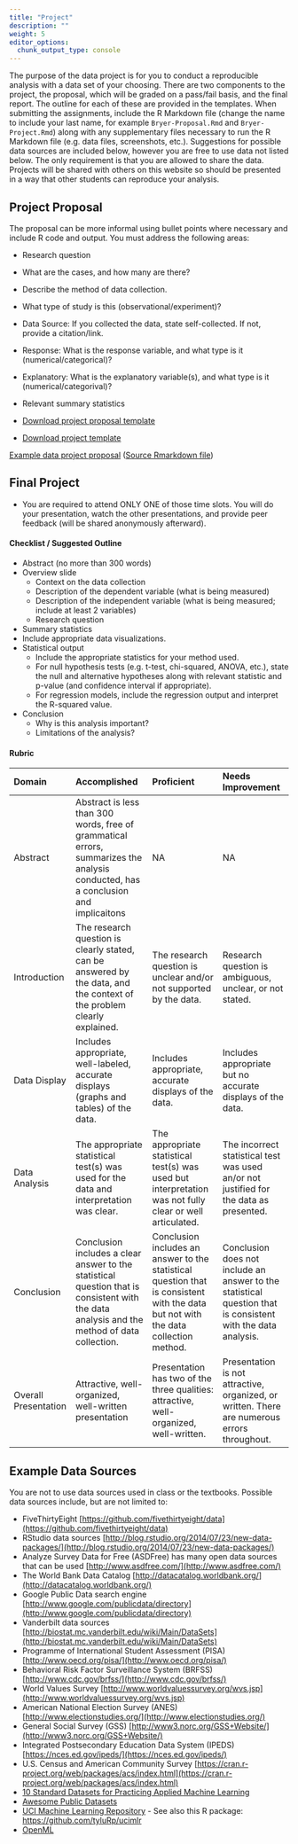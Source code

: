 ```yaml
---
title: "Project"
description: ""
weight: 5
editor_options: 
  chunk_output_type: console
---
```



The purpose of the data project is for you to conduct a reproducible analysis with a data set of your choosing. There are two components to the project, the proposal, which will be graded on a pass/fail basis, and the final report. The outline for each of these are provided in the templates. When submitting the assignments, include the R Markdown file (change the name to include your last name, for example `Bryer-Proposal.Rmd` and `Bryer-Project.Rmd`) along with any supplementary files necessary to run the R Markdown file (e.g. data files, screenshots, etc.). Suggestions for possible data sources are included below, however you are free to use data not listed below. The only requirement is that you are allowed to share the data. Projects will be shared with others on this website so should be presented in a way that other students can reproduce your analysis.

## Project Proposal

The proposal can be more informal using bullet points where necessary and include R code and output. You must address the following areas:

* Research question 
* What are the cases, and how many are there?
* Describe the method of data collection.
* What type of study is this (observational/experiment)?
* Data Source: If you collected the data, state self-collected. If not, provide a citation/link.
* Response: What is the response variable, and what type is it (numerical/categorical)?
* Explanatory: What is the explanatory variable(s), and what type is it (numerical/categorival)?
* Relevant summary statistics 

* [Download project proposal template](https://raw.githubusercontent.com/jbryer/DATA606Fall2022/master/Project/DATA606_proposal_template.Rmd)
* [Download project template](https://raw.githubusercontent.com/jbryer/DATA606Fall2022/master/Project/DATA606_project_template.Rmd)

[Example data project proposal](http://htmlpreview.github.io/?https://github.com/jbryer/DATA606Fall2022/blob/master/Project/Example_proposal.html) ([Source Rmarkdown file](https://raw.githubusercontent.com/jbryer/DATA606Fall2022/master/Project/Example_proposal.Rmd))


## Final Project

* You are required to attend ONLY ONE of those time slots. You will do your presentation, watch the other presentations, and provide peer feedback (will be shared anonymously afterward).


#### Checklist / Suggested Outline

* Abstract (no more than 300 words)
* Overview slide
	* Context on the data collection
	* Description of the dependent variable (what is being measured)
	* Description of the independent variable (what is being measured; include at least 2 variables)
	* Research question
* Summary statistics
* Include appropriate data visualizations.
* Statistical output
	* Include the appropriate statistics for your method used.
	* For null hypothesis tests (e.g. t-test, chi-squared, ANOVA, etc.), state the null and alternative hypotheses along with relevant statistic and p-value (and confidence interval if appropriate).
	* For regression models, include the regression output and interpret the R-squared value.
* Conclusion
	* Why is this analysis important?
	* Limitations of the analysis?

#### Rubric


|Domain               |Accomplished                                                                                                                                |Proficient                                                                                                                          |Needs Improvement                                                                                            |
|:--------------------|:-------------------------------------------------------------------------------------------------------------------------------------------|:-----------------------------------------------------------------------------------------------------------------------------------|:------------------------------------------------------------------------------------------------------------|
|Abstract             |Abstract is less than 300 words, free of grammatical errors, summarizes the analysis conducted, has a conclusion and implicaitons           |NA                                                                                                                                  |NA                                                                                                           |
|Introduction         |The research question is clearly stated, can be answered by the data, and the context of the problem clearly explained.                     |The research question is unclear and/or not supported by the data.                                                                  |Research question is ambiguous, unclear, or not stated.                                                      |
|Data Display         |Includes appropriate, well-labeled, accurate displays (graphs and tables) of the data.                                                      |Includes appropriate, accurate displays of the data.                                                                                |Includes appropriate but no accurate displays of the data.                                                   |
|Data Analysis        |The appropriate statistical test(s) was used for the data and interpretation was clear.                                                     |The appropriate statistical test(s) was used but interpretation was not fully clear or well articulated.                            |The incorrect statistical test was used an/or not justified for the data as presented.                       |
|Conclusion           |Conclusion includes a clear answer to the statistical question that is consistent with the data analysis and the method of data collection. |Conclusion includes an answer to the statistical question that is consistent with the data but not with the data collection method. |Conclusion does not include an answer to the statistical question that is consistent with the data analysis. |
|Overall Presentation |Attractive, well-organized, well-written presentation                                                                                       |Presentation has two of the three qualities: attractive, well-organized, well-written.                                              |Presentation is not attractive, organized, or written. There are numerous errors throughout.                 |

## Example Data Sources

You are not to use data sources used in class or the textbooks. Possible data sources include, but are not limited to:

* FiveThirtyEight [https://github.com/fivethirtyeight/data](https://github.com/fivethirtyeight/data)
* RStudio data sources [http://blog.rstudio.org/2014/07/23/new-data-packages/](http://blog.rstudio.org/2014/07/23/new-data-packages/)
* Analyze Survey Data for Free (ASDFree) has many open data sources that can be used [http://www.asdfree.com/](http://www.asdfree.com/)
* The World Bank Data Catalog [http://datacatalog.worldbank.org/](http://datacatalog.worldbank.org/)
* Google Public Data search engine [http://www.google.com/publicdata/directory](http://www.google.com/publicdata/directory)
* Vanderbilt data sources [http://biostat.mc.vanderbilt.edu/wiki/Main/DataSets](http://biostat.mc.vanderbilt.edu/wiki/Main/DataSets)
* Programme of International Student Assessment (PISA) [http://www.oecd.org/pisa/](http://www.oecd.org/pisa/)
* Behavioral Risk Factor Surveillance System (BRFSS) [http://www.cdc.gov/brfss/](http://www.cdc.gov/brfss/)
* World Values Survey [http://www.worldvaluessurvey.org/wvs.jsp](http://www.worldvaluessurvey.org/wvs.jsp)
* American National Election Survey (ANES) [http://www.electionstudies.org/](http://www.electionstudies.org/)
* General Social Survey (GSS) [http://www3.norc.org/GSS+Website/](http://www3.norc.org/GSS+Website/)
* Integrated Postsecondary Education Data System (IPEDS) [https://nces.ed.gov/ipeds/](https://nces.ed.gov/ipeds/)
* U.S. Census and American Community Survey [https://cran.r-project.org/web/packages/acs/index.html](https://cran.r-project.org/web/packages/acs/index.html)
* [10 Standard Datasets for Practicing Applied Machine Learning](https://machinelearningmastery.com/standard-machine-learning-datasets/)
* [Awesome Public Datasets](https://github.com/awesomedata/awesome-public-datasets)
* [UCI Machine Learning Repository](https://archive.ics.uci.edu/ml/index.php) - See also this R package: https://github.com/tyluRp/ucimlr
* [OpenML](https://www.openml.org/search?type=data&sort=runs&status=active)
